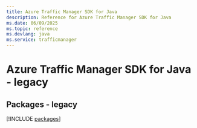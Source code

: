 ```yaml
---
title: Azure Traffic Manager SDK for Java
description: Reference for Azure Traffic Manager SDK for Java
ms.date: 06/09/2025
ms.topic: reference
ms.devlang: java
ms.service: trafficmanager
---
```

# Azure Traffic Manager SDK for Java - legacy
## Packages - legacy
[!INCLUDE [packages](traffic-manager-index.md)]